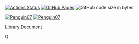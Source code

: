 [![Actions Status](https://github.com/fffelix-huang/CP-stuff/workflows/verify/badge.svg)](https://github.com/fffelix-huang/CP-stuff/actions)
[![GitHub Pages](https://img.shields.io/static/v1?label=GitHub+Pages&message=Felix's+Library+&color=brightgreen&logo=github)](https://fffelix-huang.github.io/CP-stuff/)
![GitHub code size in bytes](https://img.shields.io/github/languages/code-size/fffelix-huang/CP-stuff?style=flat-square)

[![Penguin07](https://img.shields.io/endpoint?url=https%3A%2F%2Fatcoder-badges.now.sh%2Fapi%2Fatcoder%2Fjson%2FPenguin07)](https://atcoder.jp/users/Penguin07)
[![Penguin07](https://img.shields.io/endpoint?url=https%3A%2F%2Fatcoder-badges.now.sh%2Fapi%2Fcodeforces%2Fjson%2FPenguin07)](https://codeforces.com/profile/Penguin07)

[Library Document](https://fffelix-huang.github.io/CP-stuff/)

Q
